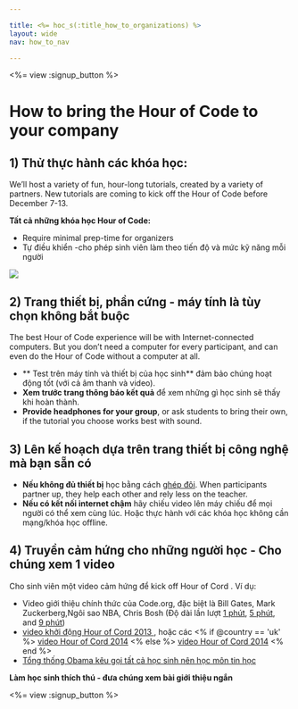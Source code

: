 ```yaml
---

title: <%= hoc_s(:title_how_to_organizations) %>
layout: wide
nav: how_to_nav

---
```


<%= view :signup_button %>

# How to bring the Hour of Code to your company

## 1) Thử thực hành các khóa học:

We’ll host a variety of fun, hour-long tutorials, created by a variety of partners. New tutorials are coming to kick off the Hour of Code before December 7-13.

**Tất cả những khóa học Hour of Code:**

  * Require minimal prep-time for organizers
  * Tự điều khiển -cho phép sinh viên làm theo tiến độ và mức kỹ năng mỗi người

[![](<%= resolve_url('https://code.org/images/tutorials.png') %>)](<%= resolve_url('https://code.org/learn') %>)

## 2) Trang thiết bị, phần cứng - máy tính là tùy chọn không bắt buộc

The best Hour of Code experience will be with Internet-connected computers. But you don’t need a computer for every participant, and can even do the Hour of Code without a computer at all.

  * ** Test trên máy tính và thiết bị của học sinh** đảm bảo chúng hoạt động tốt (với cả âm thanh và video).
  * **Xem trước trang thông báo kết quả** để xem những gì học sinh sẽ thấy khi hoàn thành. 
  * **Provide headphones for your group**, or ask students to bring their own, if the tutorial you choose works best with sound.

## 3) Lên kế hoạch dựa trên trang thiết bị công nghệ mà bạn sẵn có

  * **Nếu không đủ thiết bị** học bằng cách [ ghép đôi](http://www.ncwit.org/resources/pair-programming-box-power-collaborative-learning). When participants partner up, they help each other and rely less on the teacher.
  * **Nếu có kết nối internet chậm** hãy chiếu video lên máy chiếu để mọi người có thể xem cùng lúc. Hoặc thực hành với các khóa học không cần mạng/khóa học offline.

## 4) Truyền cảm hứng cho những người học - Cho chúng xem 1 video

Cho sinh viên một video cảm hứng để kick off Hour of Cord . Ví dụ:

  * Video giới thiệu chính thức của Code.org, đặc biệt là Bill Gates, Mark Zuckerberg,Ngôi sao NBA, Chris Bosh (Độ dài lần lượt [1 phút](https://www.youtube.com/watch?v=qYZF6oIZtfc), [5 phút](https://www.youtube.com/watch?v=nKIu9yen5nc), and [9 phút](https://www.youtube.com/watch?v=dU1xS07N-FA))
  * [video khởi động Hour of Cord 2013 ](https://www.youtube.com/watch?v=FC5FbmsH4fw), hoặc các <% if @country == 'uk' %> [video Hour of Cord 2014](https://www.youtube.com/watch?v=96B5-JGA9EQ) <% else %> [ video Hour of Cord 2014](https://www.youtube.com/watch?v=rH7AjDMz_dc&index=2&list=PLzdnOPI1iJNe1WmdkMG-Ca8cLQpdEAL7Q) <% end %>
  * [Tổng thống Obama kêu gọi tất cả học sinh nên học môn tin học](https://www.youtube.com/watch?v=6XvmhE1J9PY)

**Làm học sinh thích thú - đưa chúng xem bài giới thiệu ngắn**

<%= view :signup_button %>